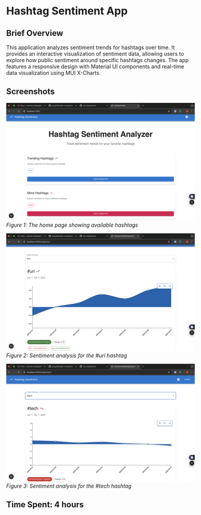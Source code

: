 # Hashtag Sentiment App

## Brief Overview
This application analyzes sentiment trends for hashtags over time. It provides an interactive visualization of sentiment data, allowing users to explore how public sentiment around specific hashtags changes. The app features a responsive design with Material UI components and real-time data visualization using MUI X-Charts.

## Screenshots
![Home Page](screenshots/home-page.png)
*Figure 1: The home page showing available hashtags*

![URI Hashtag Insights](screenshots/insight-page-uri.png)
*Figure 2: Sentiment analysis for the #uri hashtag*

![Tech Hashtag Insights](screenshots/insight-page-tech.png)
*Figure 3: Sentiment analysis for the #tech hashtag*

## Time Spent: 4 hours
